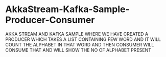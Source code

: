 # AkkaStream-Kafka-Sample-Producer-Consumer
AKKA STREAM AND KAFKA SAMPLE WHERE WE HAVE CREATED A PRODUCER WHICH TAKES A LIST CONTAINING FEW WORD AND IT WILL COUNT THE ALPHABET IN THAT WORD AND THEN CONSUMER WILL CONSUME THAT AND WILL SHOW THE NO OF ALPHABET PRESENT
